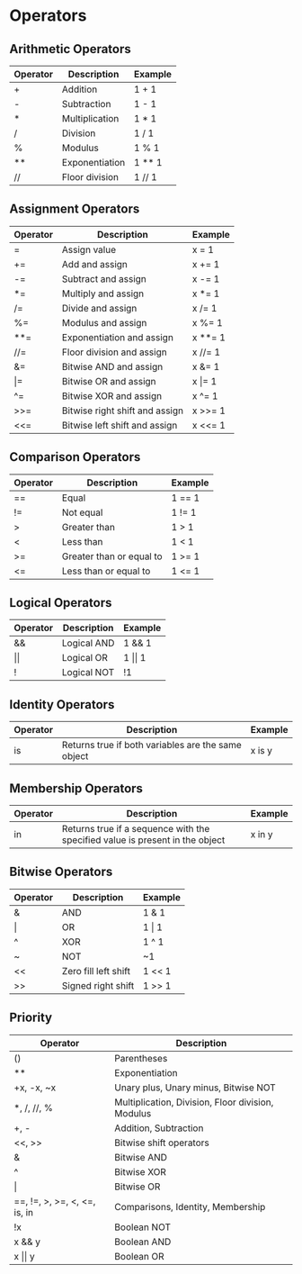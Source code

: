 # Operators

## Arithmetic Operators

| Operator | Description | Example |
| -------- | ----------- | ------- |
| + | Addition | 1 + 1 |
| - | Subtraction | 1 - 1 |
| * | Multiplication | 1 * 1 |
| / | Division | 1 / 1 |
| % | Modulus | 1 % 1 |
| ** | Exponentiation | 1 ** 1 |
| // | Floor division | 1 // 1 |

## Assignment Operators

| Operator | Description | Example |
| -------- | ----------- | ------- |
| = | Assign value | x = 1 |
| += | Add and assign | x += 1 |
| -= | Subtract and assign | x -= 1 |
| *= | Multiply and assign | x *= 1 |
| /= | Divide and assign | x /= 1 |
| %= | Modulus and assign | x %= 1 |
| **= | Exponentiation and assign | x **= 1 |
| //= | Floor division and assign | x //= 1 |
| &= | Bitwise AND and assign | x &= 1 |
| \|= | Bitwise OR and assign | x \|= 1 |
| ^= | Bitwise XOR and assign | x ^= 1 |
| >>= | Bitwise right shift and assign | x >>= 1 |
| <<= | Bitwise left shift and assign | x <<= 1 |

## Comparison Operators

| Operator | Description | Example |
| -------- | ----------- | ------- |
| == | Equal | 1 == 1 |
| != | Not equal | 1 != 1 |
| > | Greater than | 1 > 1 |
| < | Less than | 1 < 1 |
| >= | Greater than or equal to | 1 >= 1 |
| <= | Less than or equal to | 1 <= 1 |

## Logical Operators

| Operator | Description | Example |
| -------- | ----------- | ------- |
| && | Logical AND | 1 && 1 |
| \|\| | Logical OR | 1 \|\| 1 |
| ! | Logical NOT | !1 |

## Identity Operators

| Operator | Description | Example |
| -------- | ----------- | ------- |
| is | Returns true if both variables are the same object | x is y |

## Membership Operators

| Operator | Description | Example |
| -------- | ----------- | ------- |
| in | Returns true if a sequence with the specified value is present in the object | x in y |

## Bitwise Operators

| Operator | Description | Example |
| -------- | ----------- | ------- |
| & | AND | 1 & 1 |
| \| | OR | 1 \| 1 |
| ^ | XOR | 1 ^ 1 |
| ~ | NOT | ~1 |
| << | Zero fill left shift | 1 << 1 |
| >> | Signed right shift | 1 >> 1 |

## Priority

| Operator | Description |
| -------- | ----------- |
| () | Parentheses |
| ** | Exponentiation |
| +x, -x, ~x | Unary plus, Unary minus, Bitwise NOT |
| *, /, //, % | Multiplication, Division, Floor division, Modulus |
| +, - | Addition, Subtraction |
| <<, >> | Bitwise shift operators |
| & | Bitwise AND |
| ^ | Bitwise XOR |
| \| | Bitwise OR |
| ==, !=, >, >=, <, <=, is, in | Comparisons, Identity, Membership |
| !x | Boolean NOT |
| x && y | Boolean AND |
| x \|\| y | Boolean OR |